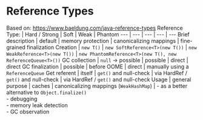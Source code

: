 # Reference Types
Based on: https://www.baeldung.com/java-reference-types
Reference Type:   | Hard / Strong          | Soft                            | Weak                                    | Phantom
---               | ---                    | ---                             | ---                                     | ---
Brief description | default                | memory protection               | canonicalizing mappings                 | fine-grained finalization
Creation          | `new T()`              | `new SoftReference<T>(new T())` | `new WeakReference<T>(new T())`         | `new PhantomReference<T>(new T(), new ReferenceQueue<T>())`
GC collection     | `null` &rarr; possible | possible                        | direct                                  | direct
GC finalization   | possible               | before OOME                     | direct                                  | manually using a `ReferenceQueue`
Get referent      | itself                 | `get()` and null-check          | via HardRef / `get()` and null-check    | via HardRef / `get()` and null-check
Usage             | general purpose        | caches                          | canonicalizing mappings (`WeakHashMap`) | - as a better alternative to `Object.finalize()` <br/> - debugging <br/> - memory leak detection <br/> - GC observation
